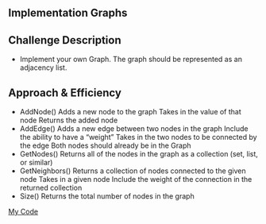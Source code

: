 ## Implementation Graphs

## Challenge Description
- Implement your own Graph. The graph should be represented as an adjacency list.

## Approach & Efficiency
- AddNode()
Adds a new node to the graph
Takes in the value of that node
Returns the added node
- AddEdge()
Adds a new edge between two nodes in the graph
Include the ability to have a “weight”
Takes in the two nodes to be connected by the edge
Both nodes should already be in the Graph
- GetNodes()
Returns all of the nodes in the graph as a collection (set, list, or similar)
- GetNeighbors()
Returns a collection of nodes connected to the given node
Takes in a given node
Include the weight of the connection in the returned collection
- Size()
Returns the total number of nodes in the graph

[My Code](https://github.com/jjblues86/data-structures-and-algorithms-/tree/master/datastructures/src/main/java/graph)